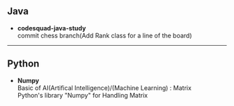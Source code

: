 ## Java
+ **codesquad-java-study**<br>
commit chess branch(Add Rank class for a line of the board)

---
## Python
+ **Numpy**<br>
Basic of AI(Artifical Intelligence)/(Machine Learning) : Matrix<br>
Python's library "Numpy" for Handling Matrix
